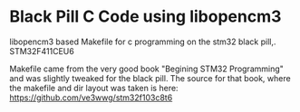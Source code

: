 # Black Pill C Code using libopencm3

libopencm3 based Makefile for c programming on the stm32 black pill,.
STM32F411CEU6

Makefile came from the very good book "Begining STM32 Programming"
and was slightly tweaked for the black pill.
The source for that book, where the makefile and dir layout
was taken is here:
https://github.com/ve3wwg/stm32f103c8t6
